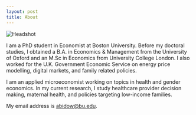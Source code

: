 ```yaml
---
layout: post
title: About
---
```

![Headshot](https://abigaildow.github.io/assets/images/circle_headshot.png)

I am a PhD student in Economist at Boston University. Before my doctoral studies, I obtained a B.A. in Economics & Management from the University of Oxford and an M.Sc in Economics from University College London. I also worked for the U.K. Government Economic Service on energy price modelling, digital markets, and family related policies. 

I am an applied microeconomist working on topics in health and gender economics. In my current research, I study healthcare provider decision making, maternal health, and policies targeting low-income families.    

My email address is abidow@bu.edu. 



